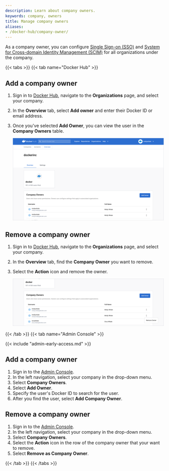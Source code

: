 ```yaml
---
description: Learn about company owners.
keywords: company, owners
title: Manage company owners
aliases:
- /docker-hub/company-owner/
---
```


As a company owner, you can configure [Single Sign-on (SSO)](../../security/for-admins/single-sign-on/_index.md) and [System for Cross-domain Identity Management (SCIM)](../../security/for-admins/scim.md) for all organizations under the company.

{{< tabs >}}
{{< tab name="Docker Hub" >}}

## Add a company owner

1. Sign in to [Docker Hub](https://hub.docker.com/), navigate to the **Organizations** page, and select your company.
2. In the **Overview** tab, select **Add owner** and enter their Docker ID or email address.
3. Once you've selected **Add Owner**, you can view the user in the **Company Owners** table.

    ![company-overview](../images/company-overview.png)

## Remove a company owner

1. Sign in to [Docker Hub](https://hub.docker.com/), navigate to the **Organizations** page, and select your company.
2. In the **Overview** tab, find the **Company Owner** you want to remove.
3. Select the **Action** icon and remove the owner.

    ![remove-owner](../images/remove-owner.png)

{{< /tab >}}
{{< tab name="Admin Console" >}}

{{< include "admin-early-access.md" >}}

## Add a company owner

1. Sign in to the [Admin Console](https://admin.docker.com).
2. In the left navigation, select your company in the drop-down menu.
3. Select **Company Owners**.
4. Select **Add Owner**.
5. Specify the user's Docker ID to search for the user.
6. After you find the user, select **Add Company Owner**.

## Remove a company owner

1. Sign in to the [Admin Console](https://admin.docker.com).
2. In the left navigation, select your company in the drop-down menu.
3. Select **Company Owners**.
4. Select the **Action** icon in the row of the company owner that your want to remove.
5. Select **Remove as Company Owner**.

{{< /tab >}}
{{< /tabs >}}